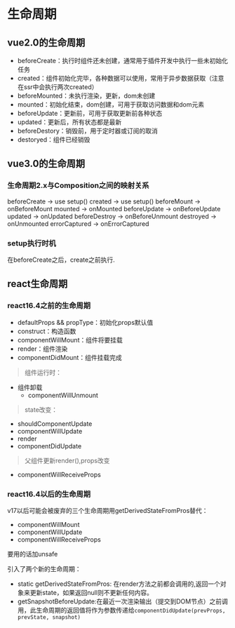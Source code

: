 # 生命周期

## vue2.0的生命周期

- beforeCreate：执行时组件还未创建，通常用于插件开发中执行一些未初始化任务
- created：组件初始化完毕，各种数据可以使用，常用于异步数据获取（注意在ssr中会执行两次created）
- beforeMounted：未执行渲染，更新，dom未创建
- mounted：初始化结束，dom创建，可用于获取访问数据和dom元素
- beforeUpdate：更新前，可用于获取更新前各种状态
- updated：更新后，所有状态都是最新
- beforeDestory：销毁前，用于定时器或订阅的取消
- destoryed：组件已经销毁

## vue3.0的生命周期

### 生命周期2.x与Composition之间的映射关系

beforeCreate -> use setup()
created -> use setup()
beforeMount -> onBeforeMount
mounted -> onMounted
beforeUpdate -> onBeforeUpdate
updated -> onUpdated
beforeDestroy -> onBeforeUnmount
destroyed -> onUnmounted
errorCaptured  -> onErrorCaptured

### setup执行时机

在beforeCreate之后，create之前执行.

## react生命周期

### react16.4之前的生命周期

- defaultProps && propType：初始化props默认值
- construct：构造函数
- componentWillMount：组件将要挂载
- render：组件渲染
- componentDidMount：组件挂载完成

> 组件运行时：

- 组件卸载
  - componentWillUnmount
  
> state改变：

- shouldComponentUpdate
- componentWillUpdate
- render
- componentDidUpdate

> 父组件更新render(),props改变

- componentWillReceiveProps

### react16.4以后的生命周期

v17以后可能会被废弃的三个生命周期用getDerivedStateFromPros替代：

- componentWillMount
- componentWillUpdate
- componentWillReceiveProps

要用的话加unsafe

引入了两个新的生命周期：

- static getDerivedStateFromPros: 在render方法之前都会调用的,返回一个对象来更新state，如果返回null则不更新任何内容。
- getSnapshotBeforeUpdate:在最近一次渲染输出（提交到DOM节点）之前调用，此生命周期的返回值将作为参数传递给`componentDidUpdate(prevProps, prevState, snapshot)`

<!-- > init 初始化：

constructor:
componentWillMount:
render:
componentDidMount:

> state 更新：

shouldComponentUpdate:
componentWillUpdate:
render:
componentDidUpdate:

> 父组件更新render(),state改变

componentWillReceiveProps:

> 组件卸载

componentWillMount:

react16.4之后：

componentWillMount, componentWillUpdate, componentWillReceiveProps 变为 getDerivedStateFromProps -->

